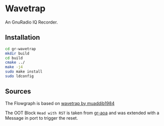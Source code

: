 # Wavetrap

An GnuRadio IQ Recorder.

## Installation

```bash
cd gr-wavetrap
mkdir build
cd build
cmake ../
make -j4
sudo make install
sudo ldconfig
```


## Sources

The Flowgraph is based on [wavetrap by muaddib1984](https://github.com/muaddib1984/wavetrap)

The OOT Block `Head with RST` is taken from [gr-aoa](https://github.com/MarcinWachowiak/gr-aoa) and was extended with a Message in port to trigger the reset.
